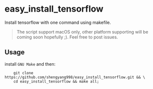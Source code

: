 # easy_install_tensorflow
Install tensorflow with one command using makefile.

> The script support macOS only, other platform supporting will be coming soon hopefully ;). Feel free to post issues. 

## Usage
install `GNU Make` and then:
```shell
    git clone https://github.com/shengyang998/easy_install_tensorflow.git && \
    cd easy_install_tensorflow && make all; 
```
